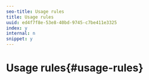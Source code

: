 ```yaml
---
seo-title: Usage rules
title: Usage rules
uuid: ed4f7f8e-53e8-40bd-9745-c7be411e3325
index: y
internal: n
snippet: y
---
```


# Usage rules{#usage-rules}

